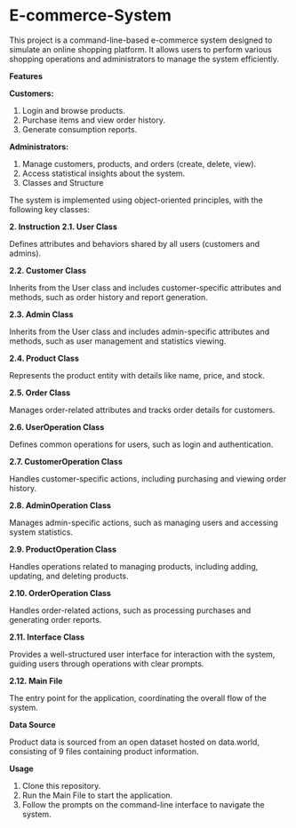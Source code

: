 # E-commerce-System
This project is a command-line-based e-commerce system designed to simulate an online shopping platform. It allows users to perform various shopping operations and administrators to manage the system efficiently.

**Features**

**Customers:**
1. Login and browse products.
2. Purchase items and view order history.
3. Generate consumption reports.

**Administrators:**
1. Manage customers, products, and orders (create, delete, view).
2. Access statistical insights about the system.
3. Classes and Structure

The system is implemented using object-oriented principles, with the following key classes:

**2. Instruction**
**2.1. User Class**

Defines attributes and behaviors shared by all users (customers and admins).

**2.2. Customer Class**

Inherits from the User class and includes customer-specific attributes and methods, such as order history and report generation.

**2.3. Admin Class**

Inherits from the User class and includes admin-specific attributes and methods, such as user management and statistics viewing.

**2.4. Product Class**

Represents the product entity with details like name, price, and stock.

**2.5. Order Class**

Manages order-related attributes and tracks order details for customers.

**2.6. UserOperation Class**

Defines common operations for users, such as login and authentication.

**2.7. CustomerOperation Class**

Handles customer-specific actions, including purchasing and viewing order history.

**2.8. AdminOperation Class**

Manages admin-specific actions, such as managing users and accessing system statistics.

**2.9. ProductOperation Class**

Handles operations related to managing products, including adding, updating, and deleting products.

**2.10. OrderOperation Class**

Handles order-related actions, such as processing purchases and generating order reports.

**2.11. Interface Class**

Provides a well-structured user interface for interaction with the system, guiding users through operations with clear prompts.

**2.12. Main File**

The entry point for the application, coordinating the overall flow of the system.

**Data Source**

Product data is sourced from an open dataset hosted on data.world, consisting of 9 files containing product information.

**Usage**

1. Clone this repository.
2. Run the Main File to start the application.
3. Follow the prompts on the command-line interface to navigate the system.
